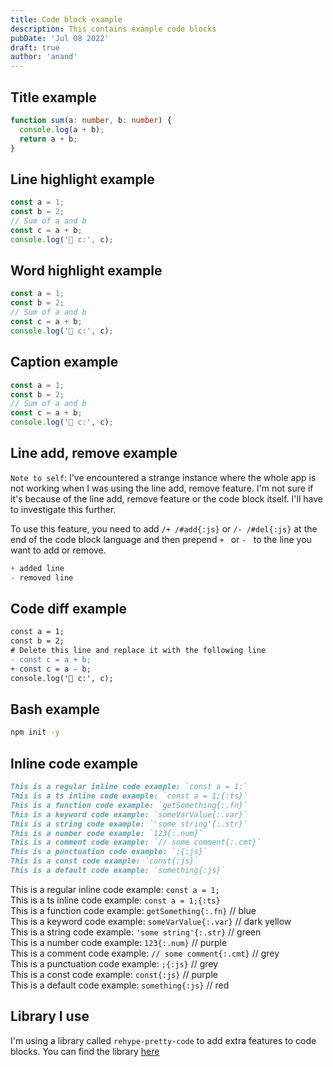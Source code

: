 ```yaml
---
title: Code block example
description: This contains example code blocks
pubDate: 'Jul 08 2022'
draft: true
author: 'anand'
---
```


## Title example

```ts title="📄 calcs/add.ts" showLineNumbers
function sum(a: number, b: number) {
  console.log(a + b);
  return a + b;
}
```

## Line highlight example

```ts {1-2,4} showLineNumbers
const a = 1;
const b = 2;
// Sum of a and b
const c = a + b;
console.log('🚀 c:', c);
```

## Word highlight example

```ts showLineNumbers /a + b/ /a = 1/ /b = 2/
const a = 1;
const b = 2;
// Sum of a and b
const c = a + b;
console.log('🚀 c:', c);
```

## Caption example

```ts caption="💡 The above code is a simple example of a sum" showLineNumbers
const a = 1;
const b = 2;
// Sum of a and b
const c = a + b;
console.log('🚀 c:', c);
```

## Line add, remove example

`Note to self`: I've encountered a strange instance where the whole app is not working when I was using the line add, remove feature. I'm not sure if it's because of the line add, remove feature or the code block itself. I'll have to investigate this further.

To use this feature, you need to add `/+ /#add{:js}` or `/- /#del{:js}` at the end of the code block language and then prepend `+ ` or `- ` to the line you want to add or remove.

```ts showLineNumbers /+ /#add /- /#del
+ added line
- removed line
```

## Code diff example

```diff
const a = 1;
const b = 2;
# Delete this line and replace it with the following line
- const c = a + b;
+ const c = a - b;
console.log('🚀 c:', c);
```

## Bash example

```sh
npm init -y
```

## Inline code example

```md caption="The above code will be rendered as the following" showLineNumbers
This is a regular inline code example: `const a = 1;`
This is a ts inline code example: `const a = 1;{:ts}`
This is a function code example: `getSomething{:.fn}`
This is a keyword code example: `someVarValue{:.var}`
This is a string code example: `'some string'{:.str}`
This is a number code example: `123{:.num}`
This is a comment code example: `// some comment{:.cmt}`
This is a punctuation code example: `;{:js}`
This is a const code example: `const{:js}`
This is a default code example: `something{:js}`
```

This is a regular inline code example: `const a = 1;` <br />
This is a ts inline code example: `const a = 1;{:ts}` <br />
This is a function code example: `getSomething{:.fn}` // blue <br />
This is a keyword code example: `someVarValue{:.var}` // dark yellow <br />
This is a string code example: `'some string'{:.str}` // green <br />
This is a number code example: `123{:.num}` // purple <br />
This is a comment code example: `// some comment{:.cmt}` // grey <br />
This is a punctuation code example: `;{:js}` // grey <br />
This is a const code example: `const{:js}` // purple <br />
This is a default code example: `something{:js}` // red <br />

## Library I use

I'm using a library called `rehype-pretty-code` to add extra features to code blocks. You can find the library <a href="https://rehype-pretty-code.netlify.app/" target="_blank">here</a>
